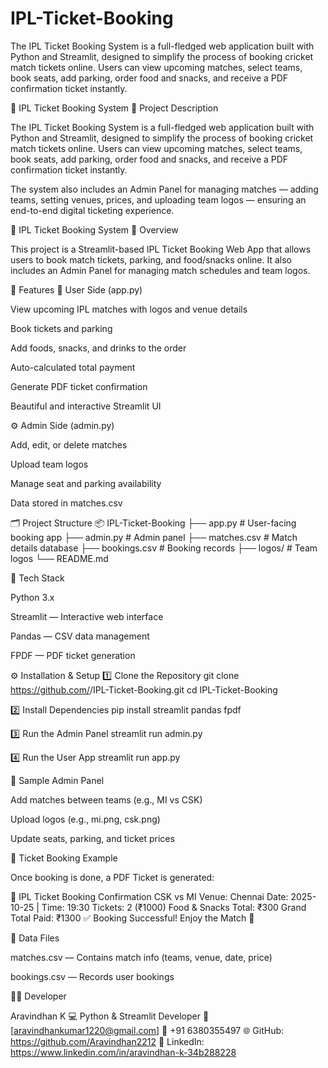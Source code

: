# IPL-Ticket-Booking
The IPL Ticket Booking System is a full-fledged web application built with Python and Streamlit, designed to simplify the process of booking cricket match tickets online. Users can view upcoming matches, select teams, book seats, add parking, order food and snacks, and receive a PDF confirmation ticket instantly.


🏏 IPL Ticket Booking System
🎯 Project Description

The IPL Ticket Booking System is a full-fledged web application built with Python and Streamlit, designed to simplify the process of booking cricket match tickets online.
Users can view upcoming matches, select teams, book seats, add parking, order food and snacks, and receive a PDF confirmation ticket instantly.

The system also includes an Admin Panel for managing matches — adding teams, setting venues, prices, and uploading team logos — ensuring an end-to-end digital ticketing experience.


🏏 IPL Ticket Booking System
📘 Overview

This project is a Streamlit-based IPL Ticket Booking Web App that allows users to book match tickets, parking, and food/snacks online.
It also includes an Admin Panel for managing match schedules and team logos.

🚀 Features
🎫 User Side (app.py)

View upcoming IPL matches with logos and venue details

Book tickets and parking

Add foods, snacks, and drinks to the order

Auto-calculated total payment

Generate PDF ticket confirmation

Beautiful and interactive Streamlit UI

⚙️ Admin Side (admin.py)

Add, edit, or delete matches

Upload team logos

Manage seat and parking availability

Data stored in matches.csv

🗂️ Project Structure
📦 IPL-Ticket-Booking
├── app.py                 # User-facing booking app
├── admin.py               # Admin panel
├── matches.csv            # Match details database
├── bookings.csv           # Booking records
├── logos/                 # Team logos
└── README.md

🧩 Tech Stack

Python 3.x

Streamlit — Interactive web interface

Pandas — CSV data management

FPDF — PDF ticket generation

⚙️ Installation & Setup
1️⃣ Clone the Repository
git clone https://github.com/<your-username>/IPL-Ticket-Booking.git
cd IPL-Ticket-Booking

2️⃣ Install Dependencies
pip install streamlit pandas fpdf

3️⃣ Run the Admin Panel
streamlit run admin.py

4️⃣ Run the User App
streamlit run app.py

🧾 Sample Admin Panel

Add matches between teams (e.g., MI vs CSK)

Upload logos (e.g., mi.png, csk.png)

Update seats, parking, and ticket prices

🧧 Ticket Booking Example

Once booking is done, a PDF Ticket is generated:

🏏 IPL Ticket Booking Confirmation
CSK vs MI
Venue: Chennai
Date: 2025-10-25 | Time: 19:30
Tickets: 2 (₹1000)
Food & Snacks Total: ₹300
Grand Total Paid: ₹1300
✅ Booking Successful! Enjoy the Match 🏏

💾 Data Files

matches.csv — Contains match info (teams, venue, date, price)

bookings.csv — Records user bookings



👨‍💻 Developer

Aravindhan K
💻 Python & Streamlit Developer
📧 [aravindhankumar1220@gmail.com]
📱 +91 6380355497
🌐 GitHub: https://github.com/Aravindhan2212
🔗 LinkedIn: https://www.linkedin.com/in/aravindhan-k-34b288228










